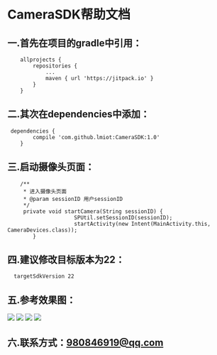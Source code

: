 # CameraSDK帮助文档

  
  

## 一.首先在项目的gradle中引用：
    	allprojects {
    		repositories {
    			...
    			maven { url 'https://jitpack.io' }
    		}
    	}

## 二.其次在dependencies中添加：
     dependencies {
            compile 'com.github.lmiot:CameraSDK:1.0'
        }

## 三.启动摄像头页面：
        /**
         * 进入摄像头页面
         * @param sessionID 用户sessionID
         */
         private void startCamera(String sessionID) {
                         SPUtil.setSessionID(sessionID);
                         startActivity(new Intent(MainActivity.this, CameraDevices.class));
            }

## 四.建议修改目标版本为22：

      targetSdkVersion 22

## 五.参考效果图：
![](https://github.com/lmiot/CameraSDK/blob/master/img/main.png)
![](https://github.com/lmiot/CameraSDK/blob/master/img/add.png)
![](https://github.com/lmiot/CameraSDK/blob/master/img/play.png)
![](https://github.com/lmiot/CameraSDK/blob/master/img/setting.png)

## 六.联系方式：980846919@qq.com


